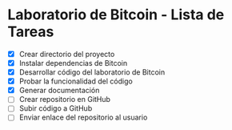 # Laboratorio de Bitcoin - Lista de Tareas

- [x] Crear directorio del proyecto
- [x] Instalar dependencias de Bitcoin
- [x] Desarrollar código del laboratorio de Bitcoin
- [x] Probar la funcionalidad del código
- [x] Generar documentación
- [ ] Crear repositorio en GitHub
- [ ] Subir código a GitHub
- [ ] Enviar enlace del repositorio al usuario
